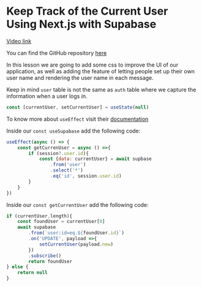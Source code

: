 # Keep Track of the Current User Using Next.js with Supabase

[Video link](https://www.egghead.io/lessons/supabase-keep-track-of-the-current-user-using-next-js-with-supabase?pl=supabase-84e58958)

<TimeStamp start="1:00" end="1:05">

You can find the GitHub repository [here](https://github.com/signalnerve/supabase-chat-server)

</TimeStamp>

<TimeStamp start="1:15" end="1:30">

In this lesson we are going to add some css to improve the UI of our application, as well as adding the feature of letting people set up their own user name and rendering the user name in each message. 

</TimeStamp>

<TimeStamp start="2:02" end="2:10">

Keep in mind `user` table is not the same as `auth` table where we capture the information when a user logs in. 

</TimeStamp>


<TimeStamp start="2:48" end="2:55">

```jsx
const [currentUser, setCurrentUser] = useState(null)
```

</TimeStamp>

<TimeStamp start="3:06" end="3:10">

To know more about `useEffect` visit their [documentation](https://reactjs.org/docs/hooks-effect.html)

</TimeStamp>

<TimeStamp start="3:20" end="3:35">

Inside our `const useSupabase` add the following code: 

```jsx 
useEffect(async () => {
    const getCurrenUser = async () =>{
        if (session?.user.id){
            const {data: currentUser} = await supbase
                .from('user')
                .select('*')
                .eq('id', session.user.id)
        }
    }
})
```

</TimeStamp>

<TimeStamp start="6:00" end="6:20">

Inside our `const getCurrentUser` add the following code: 

```jsx 
if (currentUser,length){
    const foundUser = currentUser[0]
    await supabase
        .from(`user:id=eq.${foundUser.id}`)
        .on('UPDATE', payload =>{
            setCurrentUser(payload.new)
        })
        .subscribe()
        return foundUser    
} else {
    return null
}
```

</TimeStamp>
